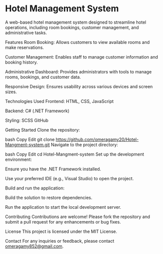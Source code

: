 # Hotel Management System
A web-based hotel management system designed to streamline hotel operations, including room bookings, customer management, and administrative tasks.​

Features
Room Booking: Allows customers to view available rooms and make reservations.​

Customer Management: Enables staff to manage customer information and booking history.​

Administrative Dashboard: Provides administrators with tools to manage rooms, bookings, and customer data.​

Responsive Design: Ensures usability across various devices and screen sizes.​

Technologies Used
Frontend: HTML, CSS, JavaScript​

Backend: C# (.NET Framework)​

Styling: SCSS​
GitHub

Getting Started
Clone the repository:

bash
Copy
Edit
git clone https://github.com/omeragamy20/Hotel-Mangment-system.git
Navigate to the project directory:

bash
Copy
Edit
cd Hotel-Mangment-system
Set up the development environment:

Ensure you have the .NET Framework installed.​

Use your preferred IDE (e.g., Visual Studio) to open the project.​

Build and run the application:

Build the solution to restore dependencies.​

Run the application to start the local development server.​

Contributing
Contributions are welcome! Please fork the repository and submit a pull request for any enhancements or bug fixes.​

License
This project is licensed under the MIT License.​

Contact
For any inquiries or feedback, please contact omeragamy852@gmail.com.
